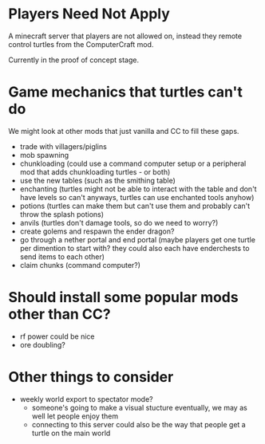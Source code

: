 #  Players Need Not Apply

A minecraft server that players are not allowed on, instead they remote control turtles from the ComputerCraft mod. 

Currently in the proof of concept stage.

# Game mechanics that turtles can't do

We might look at other mods that just vanilla and CC to fill these gaps.

* trade with villagers/piglins
* mob spawning
* chunkloading (could use a command computer setup or a peripheral mod that adds chunkloading turtles - or both)
* use the new tables (such as the smithing table)
* enchanting (turtles might not be able to interact with the table and don't have levels so can't anyways, turtles can use enchanted tools anyhow)
* potions (turtles can make them but can't use them and probably can't throw the splash potions)
* anvils (turtles don't damage tools, so do we need to worry?)
* create golems and respawn the ender dragon?
* go through a nether portal and end portal (maybe players get one turtle per dimention to start with? they could also each have enderchests to send items to each other)
* claim chunks (command computer?)

# Should install some popular mods other than CC?

* rf power could be nice
* ore doubling?

# Other things to consider

* weekly world export to spectator mode?
    * someone's going to make a visual stucture eventually, we may as well let people enjoy them
    * connecting to this server could also be the way that people get a turtle on the main world
